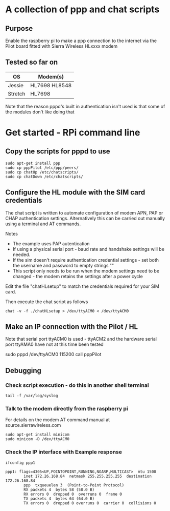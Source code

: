 # A collection of ppp and chat scripts

## Purpose
Enable the raspberry pi to make a ppp connection to the internet via the Pilot board fitted with 
Sierra Wireless HLxxxx modem

## Tested so far on

| OS | Modem(s) |
| --- | --- |
| Jessie | HL7698 HL8548 |
| Stretch | HL7698 |




Note that the reason pppd's built in authentication isn't used is that some of the modules don't like doing that

# Get started - RPi command line

## Copy the scripts for pppd to use
```
sudo apt-get install ppp
sudo cp pppPilot /etc/ppp/peers/
sudo cp chatUp /etc/chatscripts/
sudo cp chatDown /etc/chatscripts/
```
## Configure the HL module with the SIM card credentials
The chat script is written to automate configuration of modem APN, PAP or CHAP authentication settings. Alternatively this can be carried out manually using a terminal and AT commands.

Notes 
-    The example uses PAP autentication
-    If using a physical serial port - baud rate and handshake settings will be needed. 
-    If the sim doesn't require authentication credential settings - set both the username and password to empty strings ""
-    This script only needs to be run when the modem settings need to be changed - the modem retains the settings after a power cycle

Edit the file "chatHLsetup" to match the credentials required for your SIM card. 

Then execute the chat script as follows 
```
chat -v -f ./chatHLsetup > /dev/ttyACM0 < /dev/ttyACM0
```

## Make an IP connection with the Pilot / HL
Note that serial port ttyACM0 is used 
	- ttyACM2 and the hardware serial port ttyAMA0 have not at this time been tested

sudo pppd  /dev/ttyACM0 115200 call pppPilot


## Debugging
### Check script execution - do this in another shell terminal
```
tail -f /var/log/syslog
```

### Talk to the modem directly from the raspberry pi
For details on the modem AT command manual at source.sierrawireless.com
```
sudo apt-get install minicom
sudo minicom -D /dev/ttyACM0
```

### Check the IP interface with **Example response**
```
ifconfig ppp1

ppp1: flags=4305<UP,POINTOPOINT,RUNNING,NOARP,MULTICAST>  mtu 1500
        inet 172.26.168.84  netmask 255.255.255.255  destination 172.26.168.84
        ppp  txqueuelen 3  (Point-to-Point Protocol)
        RX packets 4  bytes 58 (58.0 B)
        RX errors 0  dropped 0  overruns 0  frame 0
        TX packets 4  bytes 64 (64.0 B)
        TX errors 0  dropped 0 overruns 0  carrier 0  collisions 0

```
